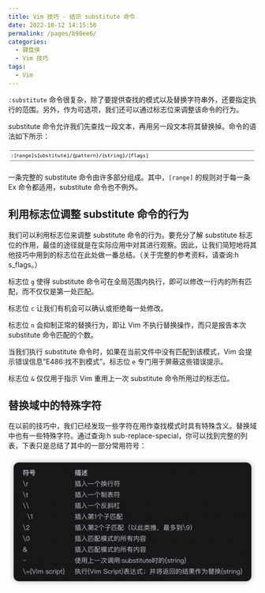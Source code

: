 ```yaml
---
title: Vim 技巧 - 结识 substitute 命令
date: 2022-10-12 14:15:50
permalink: /pages/b98ee6/
categories:
  - 键盘侠
  - Vim 技巧
tags:
  - Vim
---
```


`:substitute` 命令很复杂，除了要提供查找的模式以及替换字符串外，还要指定执行的范围。另外，作为可选项，我们还可以通过标志位来调整该命令的行为。

substitute 命令允许我们先查找一段文本，再用另一段文本将其替换掉。命令的语法如下所示：

![](../../.vuepress/public/img/vim/177.jpg)

一条完整的 substitute 命令由许多部分组成。其中，`[range]` 的规则对于每一条 Ex 命令都适用，substitute 命令也不例外。

## 利用标志位调整 substitute 命令的行为

我们可以利用标志位来调整 substitute 命令的行为。要充分了解 substitute 标志位的作用，最佳的途径就是在实际应用中对其进行观察。因此，让我们简短地将其他技巧中用到的标志位在此处做一番总结。（关于完整的参考资料，请查询:h s_flags。）

标志位 `g` 使得 substitute 命令可在全局范围内执行，即可以修改一行内的所有匹配，而不仅仅是第一处匹配。

标志位 `c` 让我们有机会可以确认或拒绝每一处修改。

标志位 `n` 会抑制正常的替换行为，即让 Vim 不执行替换操作，而只是报告本次 substitute 命令匹配的个数。

当我们执行 substitute 命令时，如果在当前文件中没有匹配到该模式，Vim 会提示错误信息“E486:找不到模式”。标志位 `e` 专门用于屏蔽这些错误提示。

标志位 `&` 仅仅用于指示 Vim 重用上一次 substitute 命令所用过的标志位。

## 替换域中的特殊字符

在以前的技巧中，我们已经发现一些字符在用作查找模式时具有特殊含义。替换域中也有一些特殊字符。通过查询:h sub-replace-special，你可以找到完整的列表，下表只是总结了其中的一部分常用符号：

![](../../.vuepress/public/img/vim/178.png)
